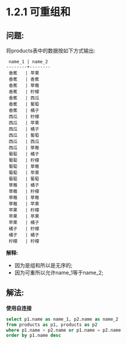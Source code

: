 # 1.2.1 可重组和

## 问题:
将products表中的数据按如下方式输出:
```textmate
 name_1 | name_2
--------+--------
 香蕉   | 苹果
 香蕉   | 香蕉
 香蕉   | 草莓
 香蕉   | 柠檬
 香蕉   | 西瓜
 香蕉   | 葡萄
 香蕉   | 橘子
 西瓜   | 柠檬
 西瓜   | 苹果
 西瓜   | 橘子
 西瓜   | 葡萄
 西瓜   | 西瓜
 西瓜   | 草莓
 葡萄   | 橘子
 葡萄   | 柠檬
 葡萄   | 草莓
 葡萄   | 苹果
 葡萄   | 葡萄
 草莓   | 橘子
 草莓   | 柠檬
 草莓   | 草莓
 草莓   | 苹果
 苹果   | 柠檬
 苹果   | 苹果
 苹果   | 橘子
 橘子   | 柠檬
 橘子   | 橘子
 柠檬   | 柠檬
```
**解释:**
* 因为是组和所以是无序的;
* 因为可重所以允许name_1等于name_2;

## 解法:
**使用自连接**
```sql
select p1.name as name_1, p2.name as name_2
from products as p1, products as p2
where p1.name > p2.name or p1.name = p2.name
order by p1.name desc
```



